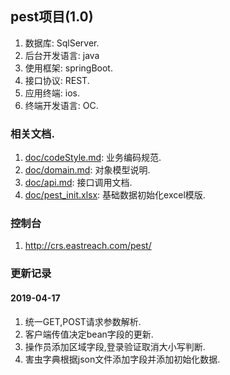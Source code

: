 ## pest项目(1.0)
1. 数据库: SqlServer.
1. 后台开发语言: java
1. 使用框架: springBoot.
1. 接口协议: REST.
1. 应用终端: ios.
1. 终端开发语言: OC.

### 相关文档.
1. [doc/codeStyle.md](doc/codeStyle.md): 业务编码规范.
1. [doc/domain.md](doc/domain.md): 对象模型说明.
1. [doc/api.md](doc/api.md): 接口调用文档.
1. [doc/pest_init.xlsx](doc/pest_init.xlsx): 基础数据初始化excel模版.

### 控制台
1. http://crs.eastreach.com/pest/

### 更新记录
#### 2019-04-17
1. 统一GET,POST请求参数解析.
1. 客户端传值决定bean字段的更新.
1. 操作员添加区域字段,登录验证取消大小写判断.
1. 害虫字典根据json文件添加字段并添加初始化数据.


